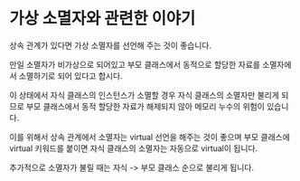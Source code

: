 # 가상 소멸자와 관련한 이야기

상속 관계가 있다면 가상 소멸자를 선언해 주는 것이 좋습니다. 

만일 소멸자가 비가상으로 되어있고 부모 클래스에서 동적으로 할당한 자료를 소멸자에서 소멸하기로 되어 있다고 합시다.

이 상태에서 자식 클래스의 인스턴스가 소멸할 경우 자식 클래스의 소멸자만 불리게 되므로 부모 클래스에서 동적 할당한 자료가 해제되지 않아 메모리 누수의 위험이 있습니다.

이를 위해서 상속 관계에서 소멸자는 virtual 선언을 해주는 것이 좋으며 부모 클래스에 virtual 키워드를 붙이면 자식 클래스의 소멸자는 자동으로 virtual이 됩니다.



추가적으로 소멸자가 불릴 때는 자식 -> 부모 클래스 순으로 불리게 됩니다.